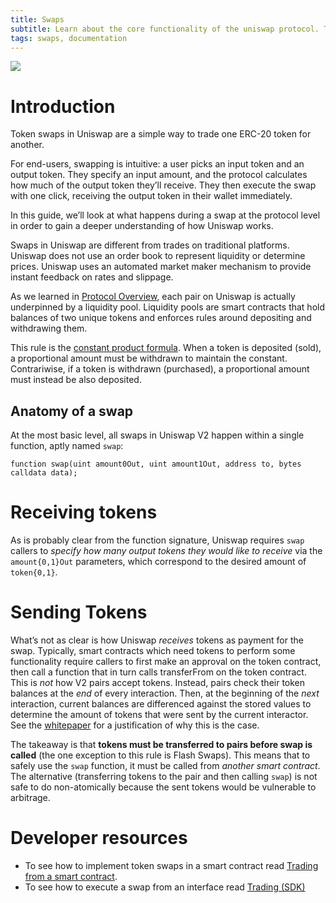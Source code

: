 ```yaml
---
title: Swaps
subtitle: Learn about the core functionality of the uniswap protocol. Token Swaps.
tags: swaps, documentation
---
```


![](/images/trade.jpg)

# Introduction

Token swaps in Uniswap are a simple way to trade one ERC-20 token for another.

For end-users, swapping is intuitive: a user picks an input token and an output token. They specify an input amount, and the protocol calculates how much of the output token they’ll receive. They then execute the swap with one click, receiving the output token in their wallet immediately.

In this guide, we’ll look at what happens during a swap at the protocol level in order to gain a deeper understanding of how Uniswap works.

Swaps in Uniswap are different from trades on traditional platforms. Uniswap does not use an order book to represent liquidity or determine prices. Uniswap uses an automated market maker mechanism to provide instant feedback on rates and slippage.

As we learned in [Protocol Overview](/docs/honeyswap/protocol-overview), each pair on Uniswap is actually underpinned by a liquidity pool. Liquidity pools are smart contracts that hold balances of two unique tokens and enforces rules around depositing and withdrawing them.

This rule is the [constant product formula](/docs/honeyswap/protocol-overview/glossary#constant-product-formula). When a token is deposited (sold), a proportional amount must be withdrawn to maintain the constant. Contrariwise, if a token is withdrawn (purchased), a proportional amount must instead be also deposited.

## Anatomy of a swap

At the most basic level, all swaps in Uniswap V2 happen within a single function, aptly named `swap`:

```solidity
function swap(uint amount0Out, uint amount1Out, address to, bytes calldata data);
```

# Receiving tokens

As is probably clear from the function signature, Uniswap requires `swap` callers to _specify how many output tokens they would like to receive_ via the `amount{0,1}Out` parameters, which correspond to the desired amount of `token{0,1}`.

# Sending Tokens

What’s not as clear is how Uniswap _receives_ tokens as payment for the swap. Typically, smart contracts which need tokens to perform some functionality require callers to first make an approval on the token contract, then call a function that in turn calls transferFrom on the token contract. This is _not_ how V2 pairs accept tokens. Instead, pairs check their token balances at the _end_ of every interaction. Then, at the beginning of the _next_ interaction, current balances are differenced against the stored values to determine the amount of tokens that were sent by the current interactor. See the <a href='/whitepaper.pdf' rel='noopener noreferrer'>whitepaper</a> for a justification of why this is the case.

The takeaway is that **tokens must be transferred to pairs before swap is called** (the one exception to this rule is <Link to='/docs/honeyswap/core-concepts/flash-swaps'>Flash Swaps</Link>). This means that to safely use the `swap` function, it must be called from _another smart contract_. The alternative (transferring tokens to the pair and then calling `swap`) is not safe to do non-atomically because the sent tokens would be vulnerable to arbitrage.

# Developer resources

- To see how to implement token swaps in a smart contract read [Trading from a smart contract](/docs/honeyswap/smart-contract-integration/trading-from-a-smart-contract/).
- To see how to execute a swap from an interface read [Trading (SDK)](/docs/honeyswap/javascript-SDK/trading/)
